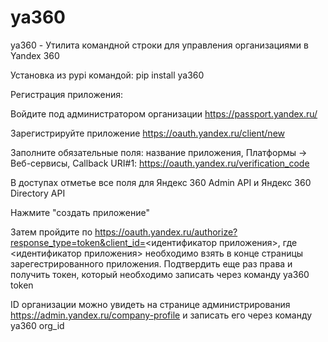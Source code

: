 # ya360
ya360 - Утилита командной строки для управления организациями в Yandex 360

Установка из pypi командой: pip install ya360

Регистрация приложения:

Войдите под администратором организации https://passport.yandex.ru/

Зарегистрируйте приложение https://oauth.yandex.ru/client/new

Заполните обязательные поля: название приложения, Платформы -> Веб-сервисы, Callback URI#1: https://oauth.yandex.ru/verification_code

В доступах отметье все поля для Яндекс 360 Admin API и Яндекс 360 Directory API

Нажмите "создать приложение"

Затем пройдите по https://oauth.yandex.ru/authorize?response_type=token&client_id=<идентификатор приложения>, где <идентификатор приложения> необходимо взять в конце страницы зарегестрированного приложения. Подтвердить еще раз права и получить токен, который необходимо записать через команду ya360 token

ID организации можно увидеть на странице администрирования https://admin.yandex.ru/company-profile и записать его через команду ya360 org_id
